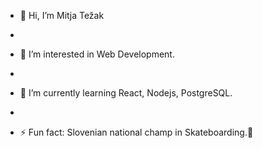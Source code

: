 - 👋 Hi, I’m Mitja Težak

- 
- 👀 I’m interested in Web Development.

- 
- 🌱 I’m currently learning React, Nodejs, PostgreSQL.

- 
- ⚡ Fun fact: Slovenian national champ in Skateboarding.👋

<!---
MitjaTez/MitjaTez is a ✨ special ✨ repository because its `README.md` (this file) appears on your GitHub profile.
You can click the Preview link to take a look at your changes.
--->
